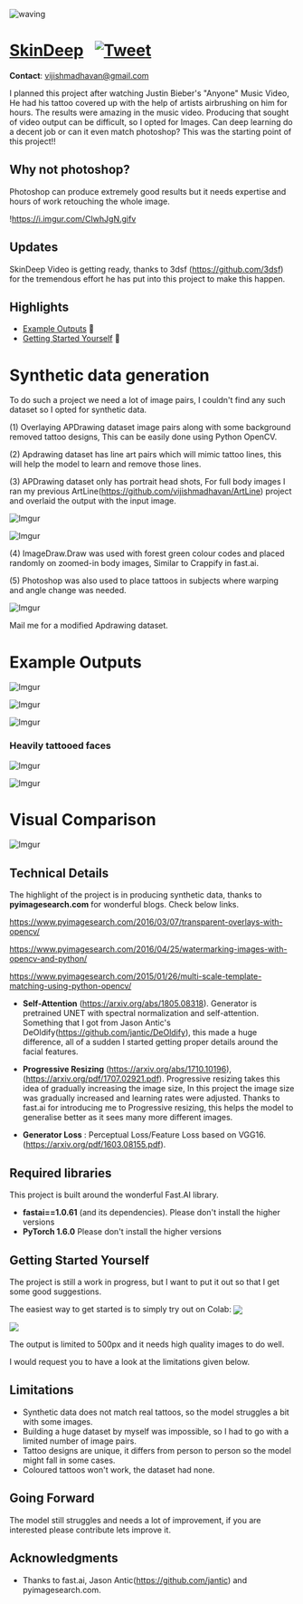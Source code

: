 ![waving](https://capsule-render.vercel.app/api?type=waving&height=200&text=SkinDeep&fontAlign=80&fontAlignY=40&color=gradient)

# [SkinDeep](https://github.com/vijishmadhavan/SkinDeep) &nbsp; [![Tweet](https://img.shields.io/twitter/url/http/shields.io.svg?style=social)](https://twitter.com/intent/tweet?text=Skin%20Deep&url=https://github.com/vijishmadhavan/SkinDeep&via=Vijish68859437&hashtags=machinelearning,developers,100DaysOfCode,Deeplearning) &nbsp;

__Contact__: vijishmadhavan@gmail.com

I planned this project after watching Justin Bieber's "Anyone" Music Video, He had his tattoo covered up with the help of artists airbrushing on him for hours. The results were amazing in the music video. Producing that sought of video output can be difficult, so I opted for Images. Can deep learning do a decent job or can it even match photoshop? This was the starting point of this project!!

## Why not photoshop?

Photoshop can produce extremely good results but it needs expertise and hours of work retouching the whole image.

!https://i.imgur.com/CIwhJgN.gifv

## Updates

SkinDeep Video is getting ready, thanks to 3dsf (https://github.com/3dsf) for the tremendous effort he has put into this project to make this happen.




## Highlights

- [Example Outputs](#Example-Outputs) &#x1F537;
- [Getting Started Yourself](#Getting-Started-Yourself) &#x1F537;


# Synthetic data generation

To do such a project we need a lot of image pairs, I couldn't find any such dataset so I opted for synthetic data.

(1) Overlaying APDrawing dataset image pairs along with some background removed tattoo designs, This can be easily done using Python OpenCV.

(2) Apdrawing dataset has line art pairs which will mimic tattoo lines, this will help the model to learn and remove those lines.

(3) APDrawing dataset only has portrait head shots, For full body images I ran my previous ArtLine(https://github.com/vijishmadhavan/ArtLine) project and overlaid the output with the input image.

![Imgur](https://i.imgur.com/RYSBhcg.jpg)


![Imgur](https://i.imgur.com/sm66zlt.jpg)

(4) ImageDraw.Draw was used with forest green colour codes and placed randomly on zoomed-in body images, Similar to Crappify in fast.ai.

(5) Photoshop was also used to place tattoos in subjects where warping and angle change was needed.

![Imgur](https://i.imgur.com/EcpIIGT.jpg)

Mail me for a modified Apdrawing dataset.


# Example Outputs


![Imgur](https://i.imgur.com/ALw5of3.png)


![Imgur](https://i.imgur.com/cjY7f3P.png)


![Imgur](https://i.imgur.com/A9ziYQK.png)

### Heavily tattooed faces

![Imgur](https://i.imgur.com/BrWJTp7.jpg)

![Imgur](https://i.imgur.com/VC0vJAU.jpg)

# Visual Comparison

![Imgur](https://i.imgur.com/Jytk9Qe.png)


## Technical Details

The highlight of the project is in producing synthetic data, thanks to **pyimagesearch.com** for wonderful blogs. Check below links.

https://www.pyimagesearch.com/2016/03/07/transparent-overlays-with-opencv/

https://www.pyimagesearch.com/2016/04/25/watermarking-images-with-opencv-and-python/

https://www.pyimagesearch.com/2015/01/26/multi-scale-template-matching-using-python-opencv/

* **Self-Attention** (https://arxiv.org/abs/1805.08318). Generator is pretrained UNET with spectral normalization and self-attention. Something that I got from Jason Antic's DeOldify(https://github.com/jantic/DeOldify), this made a huge difference, all of a sudden I started getting proper details around the facial features.

* **Progressive Resizing** (https://arxiv.org/abs/1710.10196),(https://arxiv.org/pdf/1707.02921.pdf). Progressive resizing takes this idea of gradually increasing the image size, In this project the image size was gradually increased and learning rates were adjusted. Thanks to fast.ai for introducing me to Progressive resizing, this helps the model to generalise better as it sees many more different images.

* **Generator Loss** :  Perceptual Loss/Feature Loss based on VGG16. (https://arxiv.org/pdf/1603.08155.pdf).

## Required libraries

This project is built around the wonderful Fast.AI library.

- **fastai==1.0.61** (and its dependencies).  Please don't install the higher versions
- **PyTorch 1.6.0** Please don't install the higher versions

## Getting Started Yourself

The project is still a work in progress, but I want to put it out so that I get some good suggestions.

The easiest way to get started is to simply try out on Colab: [<img src="https://colab.research.google.com/assets/colab-badge.svg" align="center">](https://colab.research.google.com/github/vijishmadhavan/SkinDeep/blob/master/SkinDeep_good.ipynb)

[<img src="https://colab.research.google.com/assets/colab-badge.svg" align="center">](https://colab.research.google.com/github/vijishmadhavan/SkinDeep/blob/master/SkinDeep.ipynb)

The output is limited to 500px and it needs high quality images to do well.

I would request you to have a look at the limitations given below.

## Limitations

- Synthetic data does not match real tattoos, so the model struggles a bit with some images.
- Building a huge dataset by myself was impossible, so I had to go with a limited number of image pairs.
- Tattoo designs are unique, it differs from person to person so the model might fall in some cases.
- Coloured tattoos won't work, the dataset had none.

## Going Forward

The model still struggles and needs a lot of improvement, if you are interested please contribute lets improve it.

## Acknowledgments

- Thanks to fast.ai, Jason Antic(https://github.com/jantic) and pyimagesearch.com.
